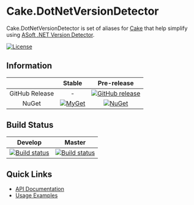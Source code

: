 # Cake.DotNetVersionDetector

Cake.DotNetVersionDetector is set of aliases for [Cake][0] that help simplify using [ASoft .NET Version Detector][1].

[![License](http://img.shields.io/:license-mit-blue.svg)][2]

## Information

| |Stable|Pre-release|
|:--:|:--:|:--:|
|GitHub Release|-|[![GitHub release](https://img.shields.io/github/release/cake-contrib/Cake.DotNetVersionDetector.svg)][3]|
|NuGet|[![MyGet](https://img.shields.io/myget/cake-contrib/vpre/Cake.DotNetVersionDetector.svg)][4]|[![NuGet](https://img.shields.io/nuget/vpre/Cake.DotNetVersionDetector.svg)][5]|

## Build Status

|Develop|Master|
|:--:|:--:|
|[![Build status][6]][7]|[![Build status][8]][7]|

## Quick Links

- [API Documentation][9]
- [Usage Examples][10]


[0]: https://cakebuild.net/
[1]: https://www.asoft.be/prod_netver.html
[2]: https://mit-license.org/
[3]: https://github.com/cake-contrib/Cake.DotNetVersionDetector/releases/latest
[4]: https://www.myget.org/feed/cake-contrib/package/nuget/Cake.DotNetVersionDetector
[5]: https://www.nuget.org/packages/Cake.DotNetVersionDetector
[6]: https://github.com/cake-contrib/Cake.DotNetVersionDetector/actions/workflows/build.yml/badge.svg?branch=develop
[7]: https://github.com/cake-contrib/Cake.DotNetVersionDetector/actions/workflows/build.yml
[8]: https://github.com/cake-contrib/Cake.DotNetVersionDetector/actions/workflows/build.yml/badge.svg?branch=master
[9]: https://cakebuild.net/dsl/DotNetVersionDetector/
[10]: https://cake-contrib.github.io/Cake.DotNetVersionDetector/docs/usage/examples
